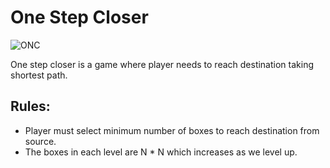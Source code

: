# One Step Closer

![ONC](https://user-images.githubusercontent.com/33975431/62428421-69e51200-b71f-11e9-87f9-a7f81c28b98d.png)

One step closer is a game where player needs to reach destination taking shortest path.

Rules:
------------------------------------------------------
- Player must select minimum number of boxes to reach destination from source.
- The boxes in each level are N * N which increases as we level up.

